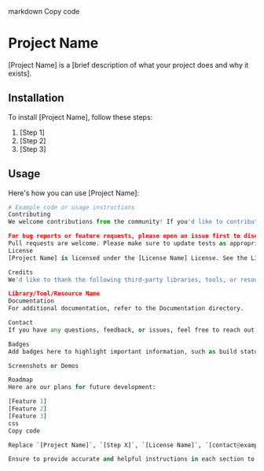 



markdown
Copy code
# Project Name

[Project Name] is a [brief description of what your project does and why it exists].

## Installation

To install [Project Name], follow these steps:

1. [Step 1]
2. [Step 2]
3. [Step 3]

## Usage

Here's how you can use [Project Name]:

```python
# Example code or usage instructions
Contributing
We welcome contributions from the community! If you'd like to contribute to [Project Name], please follow these guidelines:

For bug reports or feature requests, please open an issue first to discuss what you would like to change.
Pull requests are welcome. Please make sure to update tests as appropriate.
License
[Project Name] is licensed under the [License Name] License. See the LICENSE file for details.

Credits
We'd like to thank the following third-party libraries, tools, or resources for their contributions to [Project Name]:

Library/Tool/Resource Name
Documentation
For additional documentation, refer to the Documentation directory.

Contact
If you have any questions, feedback, or issues, feel free to reach out to us at [contact@example.com].

Badges
Add badges here to highlight important information, such as build status, code coverage, or version number.

Screenshots or Demos

Roadmap
Here are our plans for future development:

[Feature 1]
[Feature 2]
[Feature 3]
css
Copy code

Replace `[Project Name]`, `[Step X]`, `[License Name]`, `[contact@example.com]`, `[Library/Tool/Resource Name]`, `[Documentation]`, `[Feature X]`, and other placeholders with your actual project information.

Ensure to provide accurate and helpful instructions in each section to ensure that users can easily understand and contribute to your project.





